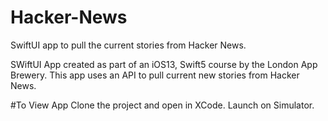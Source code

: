 # Hacker-News
SwiftUI app to pull the current stories from Hacker News.

SWiftUI App created as part of an iOS13, Swift5 course by the London App Brewery.  This app uses an API to pull current new stories from Hacker News.

#To View App
Clone the project and open in XCode.  Launch on Simulator.
